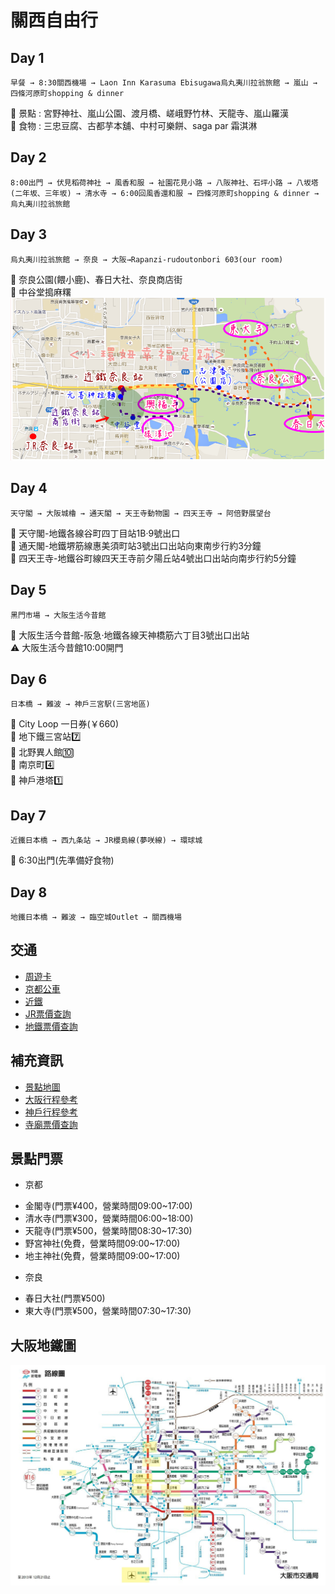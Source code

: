 
# 關西自由行
## Day 1
```
早餐 → 8:30關西機場 → Laon Inn Karasuma Ebisugawa烏丸夷川拉翁旅館 → 嵐山 → 四條河原町shopping & dinner
```
:japanese_castle: 景點 : 宮野神社、嵐山公園、渡月橋、嵯峨野竹林、天龍寺、嵐山羅漢    
:sushi: 食物 : 三忠豆腐、古都芋本舖、中村可樂餅、saga par 霜淇淋

## Day 2
```
8:00出門 → 伏見稻荷神社 → 風香和服 → 祉園花見小路 → 八阪神社、石坪小路 → 八坂塔(二年坂、三年坂) → 清水寺 → 6:00回風香還和服 → 四條河原町shopping & dinner → 烏丸夷川拉翁旅館
```
## Day 3
```
烏丸夷川拉翁旅館 → 奈良 → 大阪→Rapanzi-rudoutonbori 603(our room)
```
:japanese_castle: 奈良公園(餵小鹿)、春日大社、奈良商店街  
:sushi: 中谷堂搗麻糬
![奈良地圖](https://github.com/YaChiYeh/travel/blob/master/%E5%A5%88%E8%89%AF.png)
## Day 4
```
天守閣 → 大阪城櫓 → 通天閣 → 天王寺動物園 → 四天王寺 → 阿倍野展望台
```
:monorail: 天守閣-地鐵各線谷町四丁目站1B‧9號出口  
:monorail: 通天閣-地鐵堺筋線惠美須町站3號出口出站向東南步行約3分鐘   
:monorail: 四天王寺-地鐵谷町線四天王寺前夕陽丘站4號出口出站向南步行約5分鐘
## Day 5 
```
黑門市場 → 大阪生活今昔館
```
:monorail: 大阪生活今昔館-阪急‧地鐵各線天神橋筋六丁目3號出口出站  
:warning: 大阪生活今昔館10:00開門  
## Day 6
```
日本橋 → 難波 → 神戶三宮駅(三宮地區)
```
:busstop: City Loop 一日券(￥660)  
:round_pushpin: 地下鐵三宮站:seven:  
:round_pushpin: 北野異人館:keycap_ten:   
:round_pushpin: 南京町:four:   
:round_pushpin: 神戶港塔:one:   
## Day 7
```
近鐵日本橋 → 西九条站 → JR櫻島線(夢咲線) → 環球城
```
:doughnut: 6:30出門(先準備好食物)
## Day 8
```
地鐵日本橋 → 難波 → 臨空城Outlet → 關西機場
```
## 交通
* [周遊卡](https://www.osaka-info.jp/osp/cht/)   
* [京都公車](http://www.city.kyoto.lg.jp/kotsu/cmsfiles/contents/0000019/19770/0919_map.pdf)  
* [近鐵](http://www.kintetsu.co.jp/foreign/chinese-han/)  
* [JR票價查詢](https://transit.yahoo.co.jp/search/result?flatlon=%2C%2C26104&from=%E8%A5%BF%E4%B9%9D%E6%9D%A1&tlatlon=%2C%2C29343&to=%E3%83%A6%E3%83%8B%E3%83%90%E3%83%BC%E3%82%B5%E3%83%AB%E3%82%B7%E3%83%86%E3%82%A3&via=&via=&via=&y=2017&m=07&d=03&hh=06&m2=7&m1=0&type=1&ticket=ic&al=1&shin=1&ex=1&hb=1&lb=1&sr=1&s=0&expkind=1&ws=3&kw=%E3%83%A6%E3%83%8B%E3%83%90%E3%83%BC%E3%82%B5%E3%83%AB%E3%82%B7%E3%83%86%E3%82%A3)  
* [地鐵票價查詢](http://kensaku.kotsu.city.osaka.lg.jp/dia/route/web/exp.cgi?val_only=1)  
## 補充資訊
* [景點地圖](https://www.google.com/maps/d/viewer?mid=16TdP_gE620Afuw6Gvc3ZsZqztdU&ll=35.0720302194675%2C135.8368644005127&z=11)  
* [大阪行程參考](https://drive.google.com/file/d/0B2oCbxL0q8R7ckZQLVQyS2ltMG8/view)  
* [神戶行程參考](https://tw.bring-you.info/kobe)  
* [寺廟票價查詢](http://www.zipangguide.net/travel/sight/kyoto/kiyomizu_temple.html)  
## 景點門票
* 京都  
 - 金閣寺(門票¥400，營業時間09:00~17:00)   
 - 清水寺(門票¥300，營業時間06:00~18:00)  
 - 天龍寺(門票¥500，營業時間08:30~17:30)  
 - 野宮神社(免費，營業時間09:00~17:00)  
 - 地主神社(免費，營業時間09:00~17:00)  
* 奈良  
 - 春日大社(門票¥500)  
 - 東大寺(門票¥500，營業時間07:30~17:30)  
 ## 大阪地鐵圖
 ![大阪地鐵圖](https://github.com/YaChiYeh/travel/blob/master/%E5%A4%A7%E9%98%AA%E5%9C%B0%E9%90%B5.jpg)

